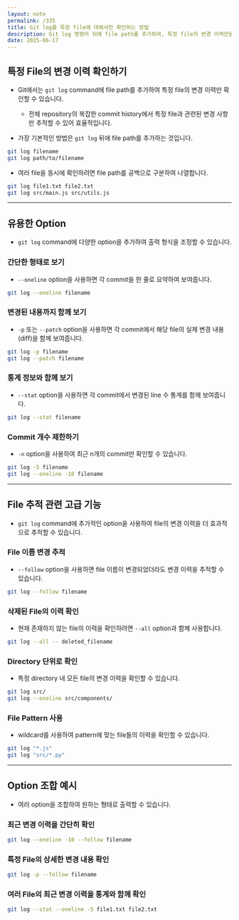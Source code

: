```yaml
---
layout: note
permalink: /335
title: Git log를 특정 file에 대해서만 확인하는 방법
description: Git log 명령어 뒤에 file path를 추가하여, 특정 file의 변경 이력만을 확인할 수 있습니다.
date: 2025-06-17
---
```



## 특정 File의 변경 이력 확인하기

- Git에서는 `git log` command에 file path를 추가하여 특정 file의 변경 이력만 확인할 수 있습니다.
    - 전체 repository의 복잡한 commit history에서 특정 file과 관련된 변경 사항만 추적할 수 있어 효율적입니다.

- 가장 기본적인 방법은 `git log` 뒤에 file path를 추가하는 것입니다.

```bash
git log filename
git log path/to/filename
```

- 여러 file을 동시에 확인하려면 file path를 공백으로 구분하여 나열합니다.

```bash
git log file1.txt file2.txt
git log src/main.js src/utils.js
```


---


## 유용한 Option

-  `git log` command에 다양한 option을 추가하여 출력 형식을 조정할 수 있습니다.


### 간단한 형태로 보기

- `--oneline` option을 사용하면 각 commit을 한 줄로 요약하여 보여줍니다.

```bash
git log --oneline filename
```


### 변경된 내용까지 함께 보기

- `-p` 또는 `--patch` option을 사용하면 각 commit에서 해당 file의 실제 변경 내용(diff)을 함께 보여줍니다.

```bash
git log -p filename
git log --patch filename
```


### 통계 정보와 함께 보기

- `--stat` option을 사용하면 각 commit에서 변경된 line 수 통계를 함께 보여줍니다.

```bash
git log --stat filename
```


### Commit 개수 제한하기

- `-n` option을 사용하여 최근 n개의 commit만 확인할 수 있습니다.

```bash
git log -5 filename
git log --oneline -10 filename
```


---


## File 추적 관련 고급 기능

-  `git log` command에 추가적인 option을 사용하여 file의 변경 이력을 더 효과적으로 추적할 수 있습니다.


### File 이름 변경 추적

- `--follow` option을 사용하면 file 이름이 변경되었더라도 변경 이력을 추적할 수 있습니다.

```bash
git log --follow filename
```


### 삭제된 File의 이력 확인

- 현재 존재하지 않는 file의 이력을 확인하려면 `--all` option과 함께 사용합니다.

```bash
git log --all -- deleted_filename
```


### Directory 단위로 확인

- 특정 directory 내 모든 file의 변경 이력을 확인할 수 있습니다.

```bash
git log src/
git log --oneline src/components/
```

### File Pattern 사용

- wildcard를 사용하여 pattern에 맞는 file들의 이력을 확인할 수 있습니다.

```bash
git log "*.js"
git log "src/*.py"
```


---


## Option 조합 예시

-  여러 option을 조합하여 원하는 형태로 출력할 수 있습니다.


### 최근 변경 이력을 간단히 확인

```bash
git log --oneline -10 --follow filename
```


### 특정 File의 상세한 변경 내용 확인

```bash
git log -p --follow filename
```


### 여러 File의 최근 변경 이력을 통계와 함께 확인

```bash
git log --stat --oneline -5 file1.txt file2.txt
```
